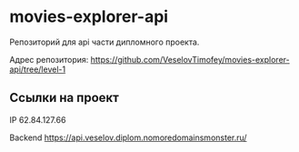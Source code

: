 # movies-explorer-api

Репозиторий для api части дипломного проекта.

Адрес репозитория: https://github.com/VeselovTimofey/movies-explorer-api/tree/level-1

## Ссылки на проект
IP 62.84.127.66

Backend https://api.veselov.diplom.nomoredomainsmonster.ru/
